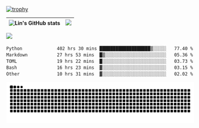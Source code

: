 [![trophy](https://github-profile-trophy.vercel.app/?username=ocss884&column=7)](https://github.com/ocss884)

| ![Lin's GitHub stats](https://github-readme-stats.vercel.app/api?username=ocss884&show_icons=true&hide_border=True&count_private=true) | ![](https://github-readme-streak-stats.herokuapp.com?user=ocss884&hide_border=true&date_format=M%20j%5B%2C%20Y%5D&ring=7EDDCF&fire=7EDDCF") |
| ------------------------------------------------------------ | ------------------------------------------------------------ |

![](https://komarev.com/ghpvc/?username=ocss884&color=brightgreen)

<!--START_SECTION:waka-->

```txt
Python             402 hrs 30 mins ███████████████████▒░░░░░   77.40 %
Markdown           27 hrs 53 mins  █▒░░░░░░░░░░░░░░░░░░░░░░░   05.36 %
TOML               19 hrs 22 mins  █░░░░░░░░░░░░░░░░░░░░░░░░   03.73 %
Bash               16 hrs 23 mins  ▓░░░░░░░░░░░░░░░░░░░░░░░░   03.15 %
Other              10 hrs 31 mins  ▓░░░░░░░░░░░░░░░░░░░░░░░░   02.02 %
```

<!--END_SECTION:waka-->

<p align="center">
   <img src="https://github.com/ocss884/ocss884/blob/output/github-snake.svg" alt="snake">
</p>
